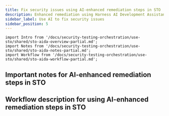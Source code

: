 ```yaml
---
title: Fix security issues using AI-enhanced remediation steps in STO
description: Enhanced remediation using Harness AI Development Assistant (AIDA)
sidebar_label: Use AI to fix security issues
sidebar_position: 5
---
```


```mdx-code-block
import Intro from '/docs/security-testing-orchestration/use-sto/shared/sto-aida-overview-partial.md';
import Notes from '/docs/security-testing-orchestration/use-sto/shared/sto-aida-notes-partial.md';
import Workflow from '/docs/security-testing-orchestration/use-sto/shared/sto-aida-workflow-partial.md';
```

<Intro />

## Important notes for AI-enhanced remediation steps in STO


<Notes />


## Workflow description for using AI-enhanced remediation steps in STO

<Workflow />
